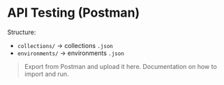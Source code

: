 # API Testing (Postman)

Structure:
- `collections/` → collections `.json`
- `environments/` → environments `.json`

> Export from Postman and upload it here. Documentation on how to import and run.
